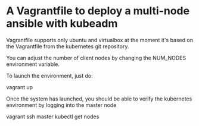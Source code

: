 # A Vagrantfile to deploy a multi-node ansible with kubeadm

Vagrantfile supports only ubuntu and virtualbox at the moment
it's based on the Vagrantfile from the kubernetes git repository.

You can adjust the number of client nodes by changing the NUM_NODES
environment variable.

To launch the environment, just do:

  vagrant up

Once the system has launched, you should be able to verify
the kubernetes environment by logging into the master node

  vagrant ssh master
  kubectl get nodes
